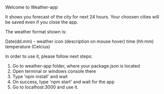 Welcome to Weather-app

It shows you forecast of the city for next 24 hours.
Your choosen cities will be saved even if you close the app.

The weather format shown is:

Date(dd.mm) - weather icon (description on mouse hover)
time (hh:mm)
temperature (Celcius)


In order to use it, please follow next steps:

1. Go to weather-app folder, where your package.json is located
2. Open terminal or windows console there
3. Type 'npm install' and wait
4. On success, type 'npm start' and wait for the app
5. Go to localhost:3000 and use it. 